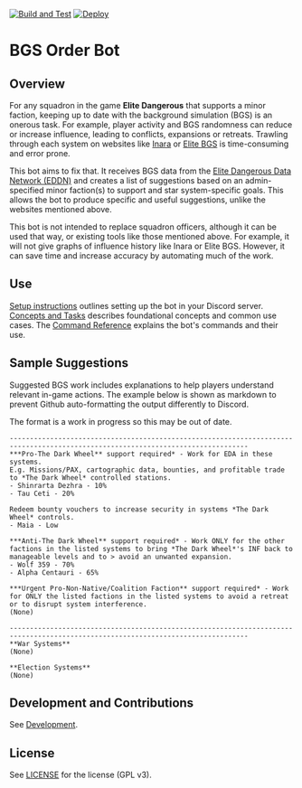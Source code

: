 [![Build and Test](https://github.com/anthonylangsworth/OrderBot/actions/workflows/main.yml/badge.svg)](https://github.com/anthonylangsworth/OrderBot/actions/workflows/main.yml)
[![Deploy](https://github.com/anthonylangsworth/OrderBot/actions/workflows/deploy.yml/badge.svg)](https://github.com/anthonylangsworth/OrderBot/actions/workflows/deploy.yml)

# BGS Order Bot

## Overview
For any squadron in the game **Elite Dangerous** that supports a minor faction, keeping up to date with the background simulation (BGS) is an onerous task. For example, player activity and BGS randomness can reduce or increase influence, leading to conflicts, expansions or retreats. Trawling through each system on websites like [Inara](https://inara.cz/) or [Elite BGS](https://elitebgs.app/) is time-consuming and error prone.

This bot aims to fix that. It receives BGS data from the [Elite Dangerous Data Network (EDDN)](https://eddn.edcd.io/) and creates a list of suggestions based on an admin-specified minor faction(s) to support and star system-specific goals. This allows the bot to produce specific and useful suggestions, unlike the websites mentioned above.

This bot is not intended to replace squadron officers, although it can be used that way, or existing tools like those mentioned above. For example, it will not give graphs of influence history like Inara or Elite BGS. However, it can save time and increase accuracy by automating much of the work.

## Use

[Setup instructions](doc/ConceptsAndTasks.md#setup) outlines setting up the bot in your Discord server. [Concepts and Tasks](doc/ConceptsAndTasks.md) describes foundational concepts and common use cases. The [Command Reference](doc/CommandReference.md) explains the bot's commands and their use.

## Sample Suggestions

Suggested BGS work includes explanations to help players understand relevant in-game actions. The example below is shown as markdown to prevent Github auto-formatting the output differently to Discord. 

The format is a work in progress so this may be out of date.

```
---------------------------------------------------------------------------------------------------------------------------------
***Pro-The Dark Wheel** support required* - Work for EDA in these systems.
E.g. Missions/PAX, cartographic data, bounties, and profitable trade to *The Dark Wheel* controlled stations.
- Shinrarta Dezhra - 10%
- Tau Ceti - 20%
 
Redeem bounty vouchers to increase security in systems *The Dark Wheel* controls.
- Maia - Low

***Anti-The Dark Wheel** support required* - Work ONLY for the other factions in the listed systems to bring *The Dark Wheel*'s INF back to manageable levels and to > avoid an unwanted expansion.
- Wolf 359 - 70%
- Alpha Centauri - 65%

***Urgent Pro-Non-Native/Coalition Faction** support required* - Work for ONLY the listed factions in the listed systems to avoid a retreat or to disrupt system interference.
(None)

---------------------------------------------------------------------------------------------------------------------------------
**War Systems**
(None)

**Election Systems**
(None)
```

## Development and Contributions

See [Development](doc/Development.md).

## License

See [LICENSE](LICENSE) for the license (GPL v3).
